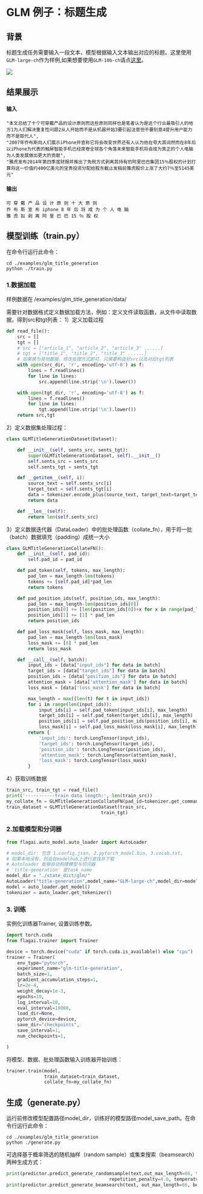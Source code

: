 # GLM 例子：标题生成

## 背景
标题生成任务需要输入一段文本，模型根据输入文本输出对应的标题。这里使用`GLM-large-ch`作为样例,如果想要使用`GLM-10b-ch`请点[这里](https://model.baai.ac.cn/model-detail/100001)。

![](./img/bert_title_generation_model.png)

## 结果展示
#### 输入
```
"本文总结了十个可穿戴产品的设计原则而这些原则同样也是笔者认为是这个行业最吸引人的地方1为人们解决重复性问题2从人开始而不是从机器开始3要引起注意但不要刻意4提升用户能力而不是取代人",
"2007年乔布斯向人们展示iPhone并宣称它将会改变世界还有人认为他在夸大其词然而在8年后以iPhone为代表的触屏智能手机已经席卷全球各个角落未来智能手机将会成为真正的个人电脑为人类发展做出更大的贡献",
"雅虎发布2014年第四季度财报并推出了免税方式剥离其持有的阿里巴巴集团15％股权的计划打算将这一价值约400亿美元的宝贵投资分配给股东截止发稿前雅虎股价上涨了大约7％至5145美元"
```

#### 输出
```
可 穿 戴 产 品 设 计 原 则 十 大 原 则
乔 布 斯 宣 布 iphone 8 年 后 将 成 为 个 人 电 脑
雅 虎 拟 剥 离 阿 里 巴 巴 15 ％ 股 权
```

## 模型训练（train.py）

在命令行运行此命令：
```commandline
cd ./examples/glm_title_generation
python ./train.py
```

### 1.数据加载
样例数据在 /examples/glm_title_generation/data/

需要针对数据格式定义数据加载方法，例如：定义文件读取函数，从文件中读取数据，得到src和tgt列表：
1）定义加载过程
```python
def read_file():
    src = []
    tgt = []
    # src = ["article_1", "article_2", "article_3" ......]
    # tgt = ["title_1", "title_2", "title_3" ......]
    # 如果换为其他数据，修改处理方式即可，只需要构造好src以及对应tgt列表
    with open(src_dir, 'r', encoding='utf-8') as f:
        lines = f.readlines()
        for line in lines:
            src.append(line.strip('\n').lower())

    with open(tgt_dir, 'r', encoding='utf-8') as f:
        lines = f.readlines()
        for line in lines:
            tgt.append(line.strip('\n').lower())
    return src,tgt
```

2）定义数据集处理过程：
```python
class GLMTitleGenerationDataset(Dataset):

    def __init__(self, sents_src, sents_tgt):
        super(GLMTitleGenerationDataset, self).__init__()
        self.sents_src = sents_src
        self.sents_tgt = sents_tgt

    def __getitem__(self, i):
        source_text = self.sents_src[i]
        target_text = self.sents_tgt[i]
        data = tokenizer.encode_plus(source_text, target_text=target_text)
        return data

    def __len__(self):
        return len(self.sents_src)
```

3）定义数据迭代器（DataLoader）中的批处理函数（collate_fn），用于将一批（batch）数据填充（padding）成统一大小
```python
class GLMTitleGenerationCollateFN():
    def __init__(self, pad_id):
        self.pad_id = pad_id

    def pad_token(self, tokens, max_length):
        pad_len = max_length-len(tokens)
        tokens += [self.pad_id]*pad_len
        return tokens

    def pad_position_ids(self, position_ids, max_length):
        pad_len = max_length-len(position_ids[0])
        position_ids[0] += [len(position_ids[0])+x for x in range(pad_len)]
        position_ids[1] += [1] * pad_len
        return position_ids

    def pad_loss_mask(self, loss_mask, max_length):
        pad_len = max_length-len(loss_mask)
        loss_mask += [0] * pad_len
        return loss_mask

    def __call__(self, batch):
        input_ids = [data["input_ids"] for data in batch]
        target_ids = [data["target_ids"] for data in batch]
        position_ids = [data["position_ids"] for data in batch]
        attention_mask = [data['attention_mask'] for data in batch]
        loss_mask = [data['loss_mask'] for data in batch]

        max_length = max([len(t) for t in input_ids])
        for i in range(len(input_ids)):
            input_ids[i] = self.pad_token(input_ids[i], max_length)
            target_ids[i] = self.pad_token(target_ids[i], max_length)
            position_ids[i] = self.pad_position_ids(position_ids[i], max_length)
            loss_mask[i] = self.pad_loss_mask(loss_mask[i], max_length)
        return {
            'input_ids': torch.LongTensor(input_ids),
            'target_ids': torch.LongTensor(target_ids),
            'position_ids': torch.LongTensor(position_ids),
            'attention_mask': torch.LongTensor(attention_mask),
            'loss_mask': torch.LongTensor(loss_mask)
        }
```
4）获取训练数据
```python
train_src, train_tgt = read_file()
print('-----------train data length:', len(train_src))
my_collate_fn = GLMTitleGenerationCollateFN(pad_id=tokenizer.get_command_id('pad'))
train_dataset = GLMTitleGenerationDataset(train_src,
                                   train_tgt)
```
### 2.加载模型和分词器

```python
from flagai.auto_model.auto_loader import AutoLoader

# model_dir: 包含 1.config.json, 2.pytorch_model.bin, 3.vocab.txt,
# 如果本地没有，则会在modelhub上进行查找并下载
# Autoloader 能够自动构建模型与切词器
# 'title-generation' 是task_name
model_dir = "./state_dict/glm/"
AutoLoader("title-generation",model_name="GLM-large-ch",model_dir=model_dir)
model = auto_loader.get_model()
tokenizer = auto_loader.get_tokenizer()
```

### 3. 训练

实例化训练器Trainer, 设置训练参数。

```python
import torch.cuda
from flagai.trainer import Trainer

device = torch.device("cuda" if torch.cuda.is_available() else "cpu")
trainer = Trainer(
    env_type="pytorch",
    experiment_name="glm-title-generation",
    batch_size=1,
    gradient_accumulation_steps=1,
    lr=2e-4,
    weight_decay=1e-3,
    epochs=10,
    log_interval=10,
    eval_interval=10000,
    load_dir=None,
    pytorch_device=device,
    save_dir="checkpoints",
    save_interval=1,
    num_checkpoints=1,

)
```
将模型、数据、批处理函数输入训练器开始训练：
```python
trainer.train(model,
              train_dataset=train_dataset,
              collate_fn=my_collate_fn)
```

## 生成（generate.py）
运行前修改模型配置路径model_dir，训练好的模型路径model_save_path。在命令行运行此命令：
```commandline
cd ./examples/glm_title_generation
python ./generate.py
```
可选择基于概率筛选的随机抽样（random sample）或集束搜索（beamsearch）两种生成方式：
```python
print(predictor.predict_generate_randomsample(text,out_max_length=66, top_k=10, top_p=.1,
                                      repetition_penalty=4.0, temperature=1.2))
print(predictor.predict_generate_beamsearch(text, out_max_length=66, beam_size=10))
```
